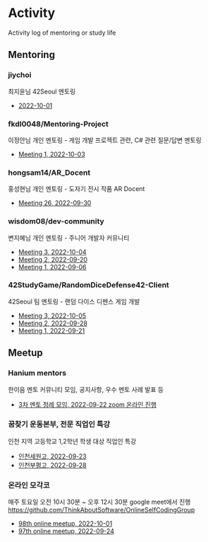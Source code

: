 # Activity

Activity log of mentoring or study life

## Mentoring

### jiychoi

최지윤님 42Seoul 멘토링

- [2022-10-01](https://github.com/jongfeel/Activity/issues/37)

### fkdl0048/Mentoring-Project

이정안님 개인 멘토링 - 게임 개발 프로젝트 관련, C# 관련 질문/답변 멘토링

- [Meeting 1, 2022-10-03](https://github.com/fkdl0048/Mentoring-Project/discussions/7)

### hongsam14/AR_Docent

홍성현님 개인 멘토링 - 도자기 전시 작품 AR Docent

- [Meeting 26, 2022-09-30](https://github.com/hongsam14/AR_Docent/issues/17)

### wisdom08/dev-community

변지혜님 개인 멘토링 - 주니어 개발자 커뮤니티

- [Meeting 3, 2022-10-04](https://github.com/wisdom08/dev-community/discussions/29)
- [Meeting 2, 2022-09-20](https://github.com/wisdom08/dev-community/discussions/18)
- [Meeting 1, 2022-09-06](https://github.com/wisdom08/dev-community/discussions/14)

### 42StudyGame/RandomDiceDefense42-Client

42Seoul 팀 멘토링 - 랜덤 다이스 디펜스 게임 개발

- [Meeting 3, 2022-10-05](https://github.com/42StudyGame/RandomDiceDefense42-Docs/discussions/3)
- [Meeting 2, 2022-09-28](https://github.com/42StudyGame/RandomDiceDefense42-Client/discussions/20)
- [Meeting 1, 2022-09-21](https://github.com/42StudyGame/RandomDiceDefense42-Client/discussions/1)

## Meetup

### Hanium mentors

한이음 멘토 커뮤니티 모임, 공지사항, 우수 멘토 사례 발표 등

- [3차 멘토 정례 모임, 2022-09-22 zoom 온라인 진행](https://github.com/jongfeel/Activity/issues/12)

### 꿈찾기 운동본부, 전문 직업인 특강

인천 지역 고등학교 1,2학년 학생 대상 직업인 특강

- [인천세원고, 2022-09-23](https://github.com/jongfeel/Activity/issues/4)
- [인천부평고, 2022-09-28](https://github.com/jongfeel/Activity/issues/20)

### 온라인 모각코

매주 토요일 오전 10시 30분 ~ 오후 12시 30분
google meet에서 진행
https://github.com/ThinkAboutSoftware/OnlineSelfCodingGroup

- [98th online meetup, 2022-10-01](https://github.com/jongfeel/Activity/issues/23)
- [97th online meetup, 2022-09-24](https://github.com/jongfeel/Activity/issues/10)